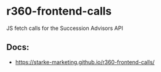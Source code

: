 # r360-frontend-calls
JS fetch calls for the Succession Advisors API

## Docs:
 - https://starke-marketing.github.io/r360-frontend-calls/
